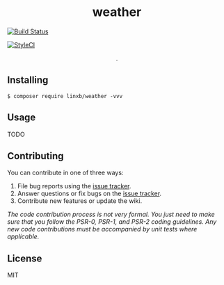 <h1 align="center"> weather </h1>

[![Build Status](https://travis-ci.org/linxbin/weather.svg?branch=master)](https://travis-ci.org/linxbin/weather)

[![StyleCI](https://github.styleci.io/repos/253999428/shield?branch=master)](https://github.styleci.io/repos/253999428)

<p align="center"> .</p>


## Installing

```shell
$ composer require linxb/weather -vvv
```

## Usage

TODO

## Contributing

You can contribute in one of three ways:

1. File bug reports using the [issue tracker](https://github.com/linxb/weather/issues).
2. Answer questions or fix bugs on the [issue tracker](https://github.com/linxb/weather/issues).
3. Contribute new features or update the wiki.

_The code contribution process is not very formal. You just need to make sure that you follow the PSR-0, PSR-1, and PSR-2 coding guidelines. Any new code contributions must be accompanied by unit tests where applicable._

## License

MIT